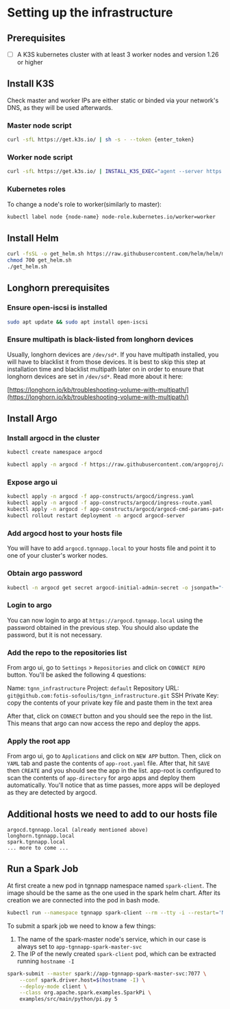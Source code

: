 # Setting up the infrastructure

## Prerequisites

- [ ] A K3S kubernetes cluster with at least 3 worker nodes and version 1.26 or higher

## Install K3S

Check master and worker IPs are either static or binded via your network's DNS, as they will be used afterwards.

### Master node script

```bash
curl -sfL https://get.k3s.io/ | sh -s - --token {enter_token}
```

### Worker node script

```bash
curl -sfL https://get.k3s.io/ | INSTALL_K3S_EXEC="agent --server https://master-node-ip:6443/ --token {enter_token} --node-ip worker-node-ip" sh -s -
```

### Kubernetes roles

To change a node's role to worker(similarly to master):

```bash
kubectl label node {node-name} node-role.kubernetes.io/worker=worker
```

## Install Helm

```bash
curl -fsSL -o get_helm.sh https://raw.githubusercontent.com/helm/helm/main/scripts/get-helm-3
chmod 700 get_helm.sh
./get_helm.sh
```

## Longhorn prerequisites

### Ensure open-iscsi is installed

```bash
sudo apt update && sudo apt install open-iscsi
```

### Ensure multipath is black-listed from longhorn devices

Usually, longhorn devices are `/dev/sd*`. If you have multipath installed, you will have to blacklist it from those devices.
It is best to skip this step at installation time and blacklist multipath later on in order to ensure that longhorn devices are set in `/dev/sd*`. Read more about it here:

[https://longhorn.io/kb/troubleshooting-volume-with-multipath/](https://longhorn.io/kb/troubleshooting-volume-with-multipath/)

## Install Argo

### Install argocd in the cluster

```bash
kubectl create namespace argocd

kubectl apply -n argocd -f https://raw.githubusercontent.com/argoproj/argo-cd/stable/manifests/install.yaml
```

### Expose argo ui

```bash
kubectl apply -n argocd -f app-constructs/argocd/ingress.yaml
kubectl apply -n argocd -f app-constructs/argocd/ingress-route.yaml
kubectl apply -n argocd -f app-constructs/argocd/argocd-cmd-params-patch.yaml
kubectl rollout restart deployment -n argocd argocd-server
```

### Add argocd host to your hosts file

You will have to add `argocd.tgnnapp.local` to your hosts file and point it to one of your cluster's worker nodes.

### Obtain argo password

```bash
kubectl -n argocd get secret argocd-initial-admin-secret -o jsonpath="{.data.password}" | base64 -d
```

### Login to argo

You can now login to argo at `https://argocd.tgnnapp.local` using the password obtained in the previous step. You should also update the password, but it is not necessary.

### Add the repo to the repositories list

From argo ui, go to `Settings` > `Repositories` and click on `CONNECT REPO` button. You'll be asked the following 4 questions:

Name: `tgnn_infrastructure`
Project: `default`
Repository URL: `git@github.com:fotis-sofoulis/tgnn_infrastructure.git`
SSH Private Key: copy the contents of your private key file and paste them in the text area

After that, click on `CONNECT` button and you should see the repo in the list. This means that argo can now access the repo and deploy the apps.

### Apply the root app

From argo ui, go to `Applications` and click on `NEW APP` button. Then, click on `YAML` tab and paste the contents of `app-root.yaml` file. After that, hit `SAVE` then `CREATE` and you should see the app in the list. app-root is configured to scan the contents of `app-directory` for argo apps and deploy them automatically. You'll notice that as time passes, more apps will be deployed as they are detected by argocd.

## Additional hosts we need to add to our hosts file

```
argocd.tgnnapp.local (already mentioned above)
longhorn.tgnnapp.local
spark.tgnnapp.local
... more to come ...
```

## Run a Spark Job

At first create a new pod in tgnnapp namespace named `spark-client`. The image should be the same as the one used in the spark helm chart. After its creation we are connected into the pod in bash mode.

```bash
kubectl run --namespace tgnnapp spark-client --rm --tty -i --restart='Never' --image docker.io/bitnami/spark:3.3.2-debian-11-r13 -- /bin/bash
```

To submit a spark job we need to know a few things:
1. The name of the spark-master node's service, which in our case is always set to `app-tgnnapp-spark-master-svc`
2. The IP of the newly created `spark-client` pod, which can be extracted running `hostname -I`

```bash
spark-submit --master spark://app-tgnnapp-spark-master-svc:7077 \
    --conf spark.driver.host=$(hostname -I) \
    --deploy-mode client \
    --class org.apache.spark.examples.SparkPi \
    examples/src/main/python/pi.py 5
```